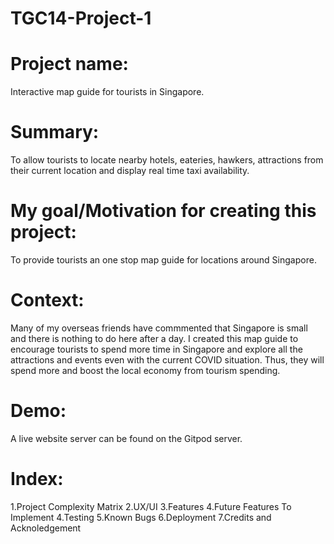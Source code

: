 # TGC14-Project-1

# Project name: 
Interactive map guide for tourists in Singapore.

# Summary: 
To allow tourists to locate nearby hotels, eateries, hawkers, attractions from their current location and display real time taxi availability.

# My goal/Motivation for creating this project:
To provide tourists an one stop map guide for locations around Singapore.

# Context: 
Many of my overseas friends have commmented that Singapore is small and there is nothing to do here after a day. I created this map guide to encourage tourists to spend more time in Singapore and explore all the attractions and events even with the current COVID situation. Thus, they will spend more and boost the local economy from tourism spending.

# Demo: 
A live website server can be found on the Gitpod server.

# Index:
1.Project Complexity Matrix 
2.UX/UI
3.Features
4.Future Features To Implement
4.Testing
5.Known Bugs
6.Deployment
7.Credits and Acknoledgement



